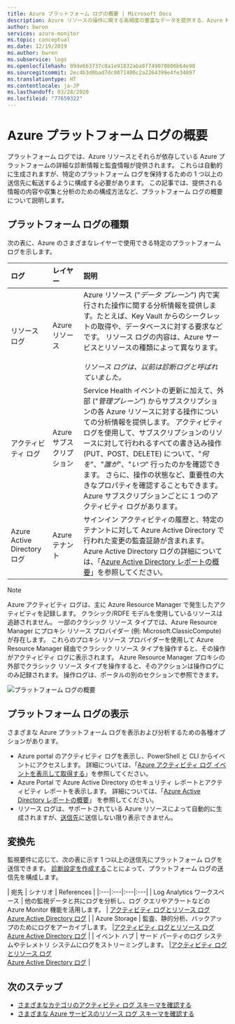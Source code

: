 ```yaml
---
title: Azure プラットフォーム ログの概要 | Microsoft Docs
description: Azure リソースの操作に関する高頻度の豊富なデータを提供する、Azure Monitor のログの概要。
author: bwren
services: azure-monitor
ms.topic: conceptual
ms.date: 12/19/2019
ms.author: bwren
ms.subservice: logs
ms.openlocfilehash: 89de6b3737c8a1e91832aba8f749078806b64e90
ms.sourcegitcommit: 2ec4b3d0bad7dc0071400c2a2264399e4fe34897
ms.translationtype: HT
ms.contentlocale: ja-JP
ms.lasthandoff: 03/28/2020
ms.locfileid: "77659322"
---
```

# <a name="overview-of-azure-platform-logs"></a>Azure プラットフォーム ログの概要
プラットフォーム ログでは、Azure リソースとそれらが依存している Azure プラットフォームの詳細な診断情報と監査情報が提供されます。 これらは自動的に生成されますが、特定のプラットフォーム ログを保持するための 1 つ以上の送信先に転送するように構成する必要があります。 この記事では、提供される情報の内容や収集と分析のための構成方法など、プラットフォーム ログの概要について説明します。

## <a name="types-of-platform-logs"></a>プラットフォーム ログの種類
次の表に、Azure のさまざまなレイヤーで使用できる特定のプラットフォーム ログを示します。

| ログ | レイヤー | 説明 |
|:---|:---|:---|
| リソース ログ | Azure リソース | Azure リソース ("*データ プレーン*") 内で実行された操作に関する分析情報を提供します。たとえば、Key Vault からのシークレットの取得や、データベースに対する要求などです。 リソース ログの内容は、Azure サービスとリソースの種類によって異なります。<br><br>*リソース ログは、以前は診断ログと呼ばれていました。*  |
| アクティビティ ログ | Azure サブスクリプション | Service Health イベントの更新に加えて、外部 ("*管理プレーン*") からサブスクリプションの各 Azure リソースに対する操作についての分析情報を提供します。 アクティビティ ログを使用して、サブスクリプションのリソースに対して行われるすべての書き込み操作 (PUT、POST、DELETE) について、"_何を_"、"_誰が_"、"_いつ_" 行ったのかを確認できます。 さらに、操作の状態など、重要性の大きなプロパティを確認することもできます。  Azure サブスクリプションごとに 1 つのアクティビティ ログがあります。 |
| Azure Active Directory ログ | Azure テナント |  サインイン アクティビティの履歴と、特定のテナントに対して Azure Active Directory で行われた変更の監査証跡が含まれます。 Azure Active Directory ログの詳細については、「[Azure Active Directory レポートの概要](../../active-directory/reports-monitoring/overview-reports.md)」を参照してください。   |

> [!NOTE]
> Azure アクティビティ ログは、主に Azure Resource Manager で発生したアクティビティを記録します。 クラシック/RDFE モデルを使用しているリソースは追跡されません。 一部のクラシック リソース タイプでは、Azure Resource Manager にプロキシ リソース プロバイダー (例: Microsoft.ClassicCompute) が存在します。 これらのプロキシ リソース プロバイダーを使用して Azure Resource Manager 経由でクラシック リソース タイプを操作すると、その操作がアクティビティ ログに表示されます。 Azure Resource Manager プロキシの外部でクラシック リソース タイプを操作すると、そのアクションは操作ログにのみ記録されます。 操作ログは、ポータルの別のセクションで参照できます。

![プラットフォーム ログの概要](media/platform-logs-overview/logs-overview.png)




## <a name="viewing-platform-logs"></a>プラットフォーム ログの表示
さまざまな Azure プラットフォーム ログを表示および分析するための各種オプションがあります。

- Azure portal のアクティビティ ログを表示し、PowerShell と CLI からイベントにアクセスします。 詳細については、「[Azure アクティビティ ログ イベントを表示して取得する](activity-log-view.md)」を参照してください。 
- Azure Portal で Azure Active Directory のセキュリティ レポートとアクティビティ レポートを表示します。 詳細については、「[Azure Active Directory レポートの概要](../../active-directory/reports-monitoring/overview-reports.md)」  を参照してください。
- リソース ログは、サポートされている Azure リソースによって自動的に生成されますが、[送信先](#destinations)に送信しない限り表示できません。 

## <a name="destinations"></a>変換先
監視要件に応じて、次の表に示す 1 つ以上の送信先にプラットフォーム ログを送信できます。 [診断設定を作成する](diagnostic-settings.md)ことによって、プラットフォーム ログの送信先を構成します。

| 宛先 | シナリオ | References |
|:---|:---|:---|:---|
| Log Analytics ワークスペース | 他の監視データと共にログを分析し、ログ クエリやアラートなどの Azure Monitor 機能を活用します。 | [アクティビティ ログとリソース ログ](resource-logs-collect-workspace.md)<br>[Azure Active Directory ログ](../../active-directory/reports-monitoring/howto-integrate-activity-logs-with-log-analytics.md) |
| Azure Storage | 監査、静的分析、バックアップのためにログをアーカイブします。 |[アクティビティ ログとリソース ログ](archive-diagnostic-logs.md)<br>[Azure Active Directory ログ](../../active-directory/reports-monitoring/quickstart-azure-monitor-route-logs-to-storage-account.md) |
| イベント ハブ | サード パーティのログ システムやテレメトリ システムにログをストリーミングします。  |[アクティビティ ログとリソース ログ](resource-logs-stream-event-hubs.md)<br>[Azure Active Directory ログ](../../active-directory/reports-monitoring/tutorial-azure-monitor-stream-logs-to-event-hub.md) |



## <a name="next-steps"></a>次のステップ

* [さまざまなカテゴリのアクティビティ ログ スキーマを確認する](activity-log-schema.md)
* [さまざまな Azure サービスのリソース ログ スキーマを確認する](diagnostic-logs-schema.md)
